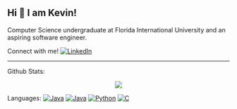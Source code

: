 ## Hi 👋 I am Kevin!
Computer Science undergraduate at Florida International University and an aspiring software engineer.

Connect with me! [![LinkedIn](https://img.shields.io/badge/LinkedIn-0175C2?style=flat&logo=linkedin)](https://www.linkedin.com/in/kevinvelazco/) 

---
Github Stats: 
<p align = "center">
  <!--  <img src = "https://github-readme-stats.vercel.app/api?username=kvelazco&show_icons=true&theme=radical&line_height=27&hide=stars,prs"> -->
  <img src = "https://github-readme-stats.vercel.app/api/top-langs/?username=kvelazco&hide=jupyter%20notebook&theme=tokyonight">

</p>

Languages: [![Java](https://img.shields.io/badge/Java-blue?style=flat&logo=java&logoColor=white)](https://www.java.com/en/) [![Java](https://img.shields.io/badge/Swift-orange?style=flat&logo=swift&logoColor=white)](https://www.swift.org/) 
[![Python](https://img.shields.io/badge/-Python-black?style=flat&logo=python)](https://www.python.org/) [![C](https://img.shields.io/badge/-A8B9CC?style=flat&logo=c&logoColor=white)](https://www.cprogramming.com/) 

